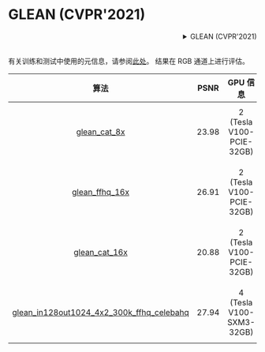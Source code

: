 # GLEAN (CVPR'2021)

<!-- [ALGORITHM] -->

<details>
<summary align="right">GLEAN (CVPR'2021)</summary>

```bibtex
@InProceedings{chan2021glean,
  author = {Chan, Kelvin CK and Wang, Xintao and Xu, Xiangyu and Gu, Jinwei and Loy, Chen Change},
  title = {GLEAN: Generative Latent Bank for Large-Factor Image Super-Resolution},
  booktitle = {Proceedings of the IEEE conference on computer vision and pattern recognition},
  year = {2021}
}
```

</details>

<br/>

有关训练和测试中使用的元信息，请参阅[此处](https://github.com/ckkelvinchan/GLEAN)。 结果在 RGB 通道上进行评估。

|                                                   算法                                                    | PSNR  |         GPU 信息         |                                                                                                                                  下载                                                                                                                                   |
| :-------------------------------------------------------------------------------------------------------: | :---: | :----------------------: | :---------------------------------------------------------------------------------------------------------------------------------------------------------------------------------------------------------------------------------------------------------------------: |
|                            [glean_cat_8x](/configs/glean/glean_2xb8_cat-x8.py)                            | 23.98 | 2 (Tesla V100-PCIE-32GB) |                              [模型](https://download.openmmlab.com/mmediting/restorers/glean/glean_cat_8x_20210614-d3ac8683.pth) \| [日志](https://download.openmmlab.com/mmediting/restorers/glean/glean_cat_8x_20210614_145540.log.json)                              |
|                          [glean_ffhq_16x](/configs/glean/glean_2xb8_ffhq-x16.py)                          | 26.91 | 2 (Tesla V100-PCIE-32GB) |                            [模型](https://download.openmmlab.com/mmediting/restorers/glean/glean_ffhq_16x_20210527-61a3afad.pth) \| [日志](https://download.openmmlab.com/mmediting/restorers/glean/glean_ffhq_16x_20210527_194536.log.json)                            |
|                           [glean_cat_16x](/configs/glean/glean_2xb8_cat-x16.py)                           | 20.88 | 2 (Tesla V100-PCIE-32GB) |                             [模型](https://download.openmmlab.com/mmediting/restorers/glean/glean_cat_16x_20210527-68912543.pth) \| [日志](https://download.openmmlab.com/mmediting/restorers/glean/glean_cat_16x_20210527_103708.log.json)                             |
| [glean_in128out1024_4x2_300k_ffhq_celebahq](/configs/glean/glean_in128out1024_300k-4xb2_ffhq-celebahq.py) | 27.94 | 4 (Tesla V100-SXM3-32GB) | [模型](https://download.openmmlab.com/mmediting/restorers/glean/glean_in128out1024_4x2_300k_ffhq_celebahq_20210812-acbcb04f.pth) \| [日志](https://download.openmmlab.com/mmediting/restorers/glean/glean_in128out1024_4x2_300k_ffhq_celebahq_20210812_100549.log.json) |
